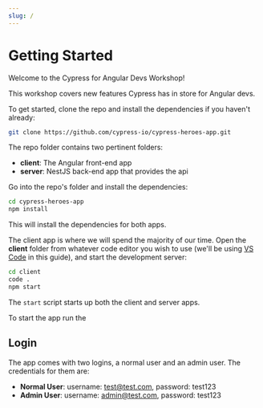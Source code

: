 ```yaml
---
slug: /
---
```


# Getting Started

Welcome to the Cypress for Angular Devs Workshop!

This workshop covers new features Cypress has in store for Angular devs.

To get started, clone the repo and install the dependencies if you haven't
already:

```bash
git clone https://github.com/cypress-io/cypress-heroes-app.git
```

The repo folder contains two pertinent folders:

- **client**: The Angular front-end app
- **server**: NestJS back-end app that provides the api

Go into the repo's folder and install the dependencies:

```bash
cd cypress-heroes-app
npm install
```

This will install the dependencies for both apps.

The client app is where we will spend the majority of our time. Open the
**client** folder from whatever code editor you wish to use (we'll be using [VS Code](https://code.visualstudio.com/) in this guide), and start the
development server:

```bash
cd client
code .
npm start
```

The `start` script starts up both the client and server apps.

To start the app run the

## Login

The app comes with two logins, a normal user and an admin user. The credentials
for them are:

- **Normal User**: username: test@test.com, password: test123
- **Admin User**: username: admin@test.com, password: test123
```
